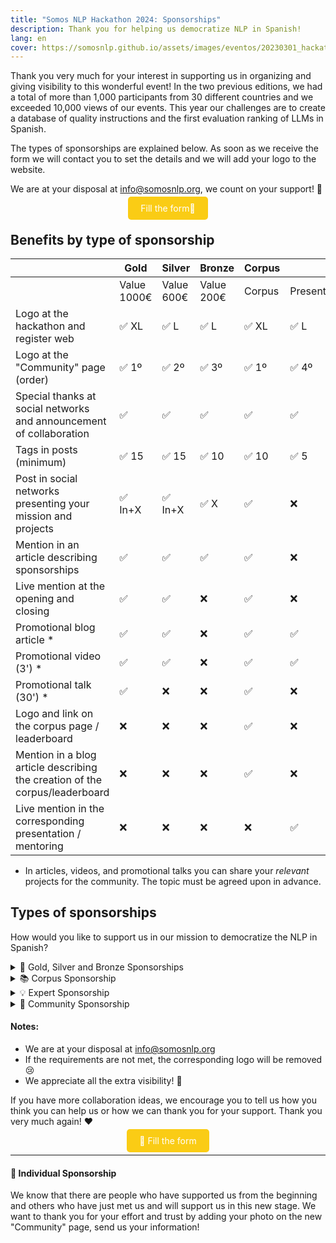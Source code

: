 ```yaml
---
title: "Somos NLP Hackathon 2024: Sponsorships"
description: Thank you for helping us democratize NLP in Spanish!
lang: en
cover: https://somosnlp.github.io/assets/images/eventos/20230301_hackathon_wip.png
---
```


Thank you very much for your interest in supporting us in organizing and giving visibility to this wonderful event! In the two previous editions, we had a total of more than 1,000 participants from 30 different countries and we exceeded 10,000 views of our events. This year our challenges are to create a database of quality instructions and the first evaluation ranking of LLMs in Spanish.

The types of sponsorships are explained below. As soon as we receive the form we will contact you to set the details and we will add your logo to the website.

We are at your disposal at info@somosnlp.org, we count on your support! 💪

<center><a href="https://forms.gle/sEkxstwbJSRYpgDa8" target="_blank" style="background-color:#FACC15; color:white; padding:10px 20px; text-decoration:none; border-radius:5px;"> Fill the form📝 </a></center>

## Benefits by type of sponsorship

| | Gold | Silver | Bronze | Corpus | Expert | Community |
|-| --------|-----|-------|--------|--------|-----------|
| | Value 1000€ | Value 600€ | Value 200€ | Corpus | Presentations/Mentoring | Visibility |
| Logo at the hackathon and register web | ✅ XL | ✅ L | ✅ L | ✅ XL | ✅ L | ✅ M |
| Logo at the "Community" page (order) | ✅ 1º | ✅ 2º | ✅ 3º | ✅ 1º | ✅ 4º | ✅ 5º |
| Special thanks at social networks and announcement of collaboration | ✅ | ✅ | ✅ | ✅ | ✅ | ✅ |
| Tags in posts (minimum) | ✅ 15 | ✅ 15 | ✅ 10 | ✅ 10 | ✅ 5 | ✅ 5 | 
| Post in social networks presenting your mission and projects | ✅ In+X | ✅ In+X | ✅ X | ✅ | ❌ | ❌ |
| Mention in an article describing sponsorships | ✅ | ✅ | ✅ | ✅ | ❌ | ❌ |
| Live mention at the opening and closing | ✅ | ✅ | ❌ | ✅ | ❌ | ❌ |
| Promotional blog article * | ✅ | ✅ | ❌ | ✅ | ✅ | ❌ |
| Promotional video (3') * | ✅ | ✅ | ❌ | ✅ | ✅ | ❌ |
| Promotional talk (30') * | ✅ | ❌ | ❌ | ✅ | ❌ | ❌ |
| Logo and link on the corpus page / leaderboard | ❌ | ❌ |❌ | ✅ | ❌ | ❌ |
| Mention in a blog article describing the creation of the corpus/leaderboard | ❌ | ❌ |❌ | ✅ | ❌ | ❌ |
| Live mention in the corresponding presentation / mentoring | ❌ | ❌ | ❌ | ❌ | ✅ | ❌ |


* In articles, videos, and promotional talks you can share your *relevant* projects for the community. The topic must be agreed upon in advance.
        
## Types of sponsorships 

How would you like to support us in our mission to democratize the NLP in Spanish?

<details>
<summary>🚀 Gold, Silver and Bronze Sponsorships</summary>

Our hackathon is a free and non-profit event, thanks to Gold, Silver, and Bronze sponsorships we can guarantee:
- Prizes for the winning teams
- Raffles for all participating people
- Corpus and GPUs
- Merchandising
- Premium streaming
- Good management of this international online event

To determine the type of sponsorship, the total value will be calculated by combining donations, prizes, corpus, and GPUs sponsored by each entity. Within each category, logos will also be sorted by total value.

Examples of prizes and raffles that you can sponsor: a scholarship for a paid course, access to a training platform, NLP books, merchandising specifically created for the hackathon, computing time, etc.

<center><a href="https://forms.gle/sEkxstwbJSRYpgDa8" target="_blank" style="background-color:#FACC15; color:white; margin:20px 20px; padding:10px 20px; text-decoration:none; border-radius:5px;">📝 Fill the form</a></center>

</details>

<details>
<summary>📚 Corpus Sponsorship</summary>

We are going to create a corpus of instructions that represents all Spanish-speaking people and a leaderboard to standardize the evaluation of LLMs and we need your help, donate your corpus!

<center><a href="https://somosnlp.org/donatucorpus" target="_blank" style="background-color:#FACC15; color:white; margin:20px 20px; padding:10px 20px; text-decoration:none; border-radius:5px;">📝 Read all the info here</a></center>

</details>

<details>
<summary>💡 Expert Sponsorship</summary>

Expert sponsorships share their knowledge with the community. Anyone who gives a presentation or mentorship will be promoted and added individually to the "Community" page. For your organization to be considered an Expert sponsor you must:
- Publish posts/mention in podcast/newsletter encouraging people to participate in the hackathon before February 15
- Publish posts announcing the keynote/mentoring a week before the event
- Publish posts announcing the keynote/mentoring a day before the event
- RT/comment on posts in which we mention you

Grades:
- "Publish posts" = publish at least one post on LinkedIn and one tweet on Twitter (except if you don't have an account, obviously)
- The visual material necessary for the posts will be provided
- Always remember to mention Somos NLP

Contact us now to share your experience!

Useful links:
- [🔊 Propose a keynote](https://forms.gle/YpUvifDNLG6E56Cy9)
- [🧑‍🏫 Offer mentoring](https://forms.gle/7UmsVDnFmNo1pCrf9)
- [💡 Info for universities](https://somosnlp.org/hackathon/universidades)

<center><a href="https://forms.gle/sEkxstwbJSRYpgDa8" target="_blank" style="background-color:#FACC15; color:white; padding:10px 20px; text-decoration:none; border-radius:5px;">📝 Fill the form</a></center>

</details>

<details>
<summary>🤗 Community Sponsorship</summary>

Community sponsorships are of utmost importance as they allow us to reach more people, which is essential for our mission to democratize NLP in Spanish.

What do we ask you for:
- Publish posts/mentions in podcasts/ newsletters encouraging participation before February 1st
- Publish posts encouraging participation before March 1st 
- Publish posts announcing keynote days
- Publish posts/blog announcing the results of the hackathon
- RT/comment on posts in which we mention you

Notes:
- "Publish posts" = publish at least one post on LinkedIn and one tweet on Twitter (except if you don't have an account, obviously)
- The visual material necessary for the posts will be provided
- Always remember to mention Somos NLP
  
Useful links:
- [💡 Info for universities](https://somosnlp.org/hackathon/universidades)

<center><a href="https://forms.gle/sEkxstwbJSRYpgDa8" target="_blank" style="background-color:#FACC15; color:white; padding:10px 20px; text-decoration:none; border-radius:5px;">📝 Fill the form</a></center>

</details>

#### Notes:

- We are at your disposal at info@somosnlp.org
- If the requirements are not met, the corresponding logo will be removed 😢
- We appreciate all the extra visibility! 🤩

If you have more collaboration ideas, we encourage you to tell us how you think you can help us or how we can thank you for your support. Thank you very much again! ❤️

<center><a href="https://forms.gle/sEkxstwbJSRYpgDa8" target="_blank" style="background-color:#FACC15; color:white; padding:10px 20px; text-decoration:none; border-radius:5px;">📝 Fill the form</a></center>

---

#### 💛 Individual Sponsorship

We know that there are people who have supported us from the beginning and others who have just met us and will support us in this new stage. We want to thank you for your effort and trust by adding your photo on the new "Community" page, send us your information!
